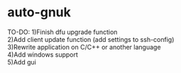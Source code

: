 # auto-gnuk
TO-DO:
1)Finish dfu upgrade function                            <br/>
2)Add client update function (add settings to ssh-config)<br/>
3)Rewrite application on C/C++ or another language       <br/>
4)Add windows support                                    <br/>
5)Add gui                                                <br/>     
